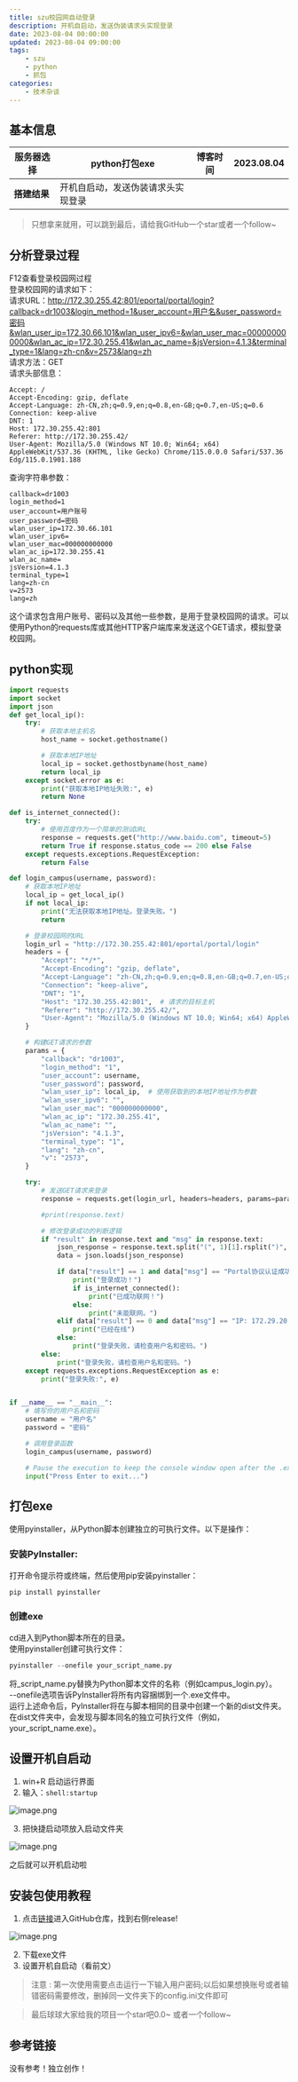 ```yaml
---
title: szu校园网自动登录
description: 开机自启动，发送伪装请求头实现登录
date: 2023-08-04 00:00:00
updated: 2023-08-04 09:00:00
tags: 
    - szu
    - python
    - 抓包
categories: 
    - 技术杂谈
---
```

<a name="ILMNh"></a>
## 基本信息
| **服务器选择** | python打包exe | **博客时间** | 2023.08.04 |
| --- | --- | --- | --- |
| **搭建结果** | 开机自启动，发送伪装请求头实现登录 |  |  |

>只想拿来就用，可以跳到最后，请给我GitHub一个star或者一个follow~
<a name="XItAT"></a>
## 分析登录过程
F12查看登录校园网过程<br />登录校园网的请求如下：<br />请求URL：http://172.30.255.42:801/eportal/portal/login?callback=dr1003&login_method=1&user_account=用户名&user_password=密码&wlan_user_ip=172.30.66.101&wlan_user_ipv6=&wlan_user_mac=000000000000&wlan_ac_ip=172.30.255.41&wlan_ac_name=&jsVersion=4.1.3&terminal_type=1&lang=zh-cn&v=2573&lang=zh<br />请求方法：GET<br />请求头部信息：
```http
Accept: /
Accept-Encoding: gzip, deflate
Accept-Language: zh-CN,zh;q=0.9,en;q=0.8,en-GB;q=0.7,en-US;q=0.6
Connection: keep-alive
DNT: 1
Host: 172.30.255.42:801
Referer: http://172.30.255.42/
User-Agent: Mozilla/5.0 (Windows NT 10.0; Win64; x64) AppleWebKit/537.36 (KHTML, like Gecko) Chrome/115.0.0.0 Safari/537.36 Edg/115.0.1901.188
```
查询字符串参数：
```http
callback=dr1003
login_method=1
user_account=用户账号
user_password=密码
wlan_user_ip=172.30.66.101
wlan_user_ipv6=
wlan_user_mac=000000000000
wlan_ac_ip=172.30.255.41
wlan_ac_name=
jsVersion=4.1.3
terminal_type=1
lang=zh-cn
v=2573
lang=zh
```
这个请求包含用户账号、密码以及其他一些参数，是用于登录校园网的请求。可以使用Python的requests库或其他HTTP客户端库来发送这个GET请求，模拟登录校园网。
<a name="pam1D"></a>
## python实现
```python
import requests
import socket
import json
def get_local_ip():
    try:
        # 获取本地主机名
        host_name = socket.gethostname()

        # 获取本地IP地址
        local_ip = socket.gethostbyname(host_name)
        return local_ip
    except socket.error as e:
        print("获取本地IP地址失败:", e)
        return None

def is_internet_connected():
    try:
        # 使用百度作为一个简单的测试URL
        response = requests.get("http://www.baidu.com", timeout=5)
        return True if response.status_code == 200 else False
    except requests.exceptions.RequestException:
        return False

def login_campus(username, password):
    # 获取本地IP地址
    local_ip = get_local_ip()
    if not local_ip:
        print("无法获取本地IP地址。登录失败。")
        return

    # 登录校园网的URL
    login_url = "http://172.30.255.42:801/eportal/portal/login"
    headers = {
        "Accept": "*/*",
        "Accept-Encoding": "gzip, deflate",
        "Accept-Language": "zh-CN,zh;q=0.9,en;q=0.8,en-GB;q=0.7,en-US;q=0.6",
        "Connection": "keep-alive",
        "DNT": "1",
        "Host": "172.30.255.42:801",  # 请求的目标主机
        "Referer": "http://172.30.255.42/",
        "User-Agent": "Mozilla/5.0 (Windows NT 10.0; Win64; x64) AppleWebKit/537.36 (KHTML, like Gecko) Chrome/115.0.0.0 Safari/537.36 Edg/115.0.1901.188"
    }

    # 构建GET请求的参数
    params = {
        "callback": "dr1003",
        "login_method": "1",
        "user_account": username,
        "user_password": password,
        "wlan_user_ip": local_ip,  # 使用获取到的本地IP地址作为参数
        "wlan_user_ipv6": "",
        "wlan_user_mac": "000000000000",
        "wlan_ac_ip": "172.30.255.41",
        "wlan_ac_name": "",
        "jsVersion": "4.1.3",
        "terminal_type": "1",
        "lang": "zh-cn",
        "v": "2573",
    }

    try:
        # 发送GET请求来登录
        response = requests.get(login_url, headers=headers, params=params)

        #print(response.text)

        # 修改登录成功的判断逻辑
        if "result" in response.text and "msg" in response.text:
            json_response = response.text.split("(", 1)[1].rsplit(")", 1)[0]
            data = json.loads(json_response)

            if data["result"] == 1 and data["msg"] == "Portal协议认证成功！":
                print("登录成功！")
                if is_internet_connected():
                    print("已成功联网！")
                else:
                    print("未能联网。")
            elif data["result"] == 0 and data["msg"] == "IP: 172.29.20.95 已经在线！" and data["ret_code"] == 2:
                print("已经在线")
            else:
                print("登录失败，请检查用户名和密码。")
        else:
            print("登录失败，请检查用户名和密码。")
    except requests.exceptions.RequestException as e:
        print("登录失败:", e)


if __name__ == "__main__":
    # 填写你的用户名和密码
    username = "用户名"
    password = "密码"

    # 调用登录函数
    login_campus(username, password)

    # Pause the execution to keep the console window open after the .exe finishes running
    input("Press Enter to exit...")
```
<a name="XH33X"></a>
## 打包exe
使用pyinstaller，从Python脚本创建独立的可执行文件。以下是操作：
<a name="IDkC1"></a>
### 安装PyInstaller:
打开命令提示符或终端，然后使用pip安装pyinstaller：
```python
pip install pyinstaller
```

<a name="b8Mhv"></a>
### 创建exe
cd进入到Python脚本所在的目录。<br />使用pyinstaller创建可执行文件：
```python
pyinstaller --onefile your_script_name.py
```
将_script_name.py替换为Python脚本文件的名称（例如campus_login.py）。<br />--onefile选项告诉PyInstaller将所有内容捆绑到一个.exe文件中。<br />运行上述命令后，PyInstaller将在与脚本相同的目录中创建一个新的dist文件夹。在dist文件夹中，会发现与脚本同名的独立可执行文件（例如，your_script_name.exe）。
<a name="yxuwO"></a>
## 设置开机自启动

1. win+R 启动运行界面
2. 输入：`shell:startup`

![image.png](https://raw.githubusercontent.com/LossInWind/giscus_talk/main/szu01.png)

3. 把快捷启动项放入启动文件夹

![image.png](https://raw.githubusercontent.com/LossInWind/giscus_talk/main/szu02.png)


之后就可以开机启动啦
## 安装包使用教程

1. 点击[链接](https://github.com/LossInWind/szu_autolog)进入GitHub仓库，找到右侧release!

![image.png](https://raw.githubusercontent.com/LossInWind/giscus_talk/main/szu03.png)

2. 下载exe文件
3. 设置开机自启动（看前文）
> 注意 : 第一次使用需要点击运行一下输入用户密码;以后如果想换账号或者输错密码需要修改，删掉同一文件夹下的config.ini文件即可

> 最后球球大家给我的项目一个star吧0.0~ 或者一个follow~

<a name="mTlRt"></a>
## 参考链接
没有参考！独立创作！